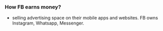 ### How FB earns money?
- selling advertising space on their mobile apps and websites. FB owns Instagram, Whatsapp, Messenger.
